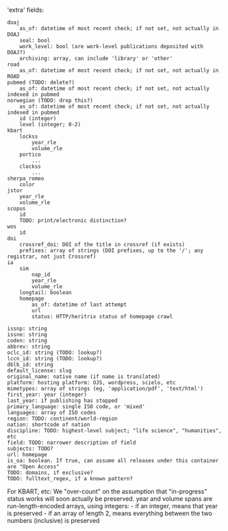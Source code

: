 
'extra' fields:

    doaj
        as_of: datetime of most recent check; if not set, not actually in DOAJ
        seal: bool
        work_level: bool (are work-level publications deposited with DOAJ?)
        archiving: array, can include 'library' or 'other'
    road
        as_of: datetime of most recent check; if not set, not actually in ROAD
    pubmed (TODO: delete?)
        as_of: datetime of most recent check; if not set, not actually indexed in pubmed
    norwegian (TODO: drop this?)
        as_of: datetime of most recent check; if not set, not actually indexed in pubmed
        id (integer)
        level (integer; 0-2)
    kbart
        lockss
            year_rle
            volume_rle
        portico
            ...
        clockss
            ...
    sherpa_romeo
        color
    jstor
        year_rle
        volume_rle
    scopus
        id
        TODO: print/electronic distinction?
    wos
        id
    doi
        crossref_doi: DOI of the title in crossref (if exists)
        prefixes: array of strings (DOI prefixes, up to the '/'; any registrar, not just Crossref)
    ia
        sim
            nap_id
            year_rle
            volume_rle
        longtail: boolean
        homepage
            as_of: datetime of last attempt
            url
            status: HTTP/heritrix status of homepage crawl

    issnp: string
    issne: string
    coden: string
    abbrev: string
    oclc_id: string (TODO: lookup?)
    lccn_id: string (TODO: lookup?)
    dblb_id: string
    default_license: slug
    original_name: native name (if name is translated)
    platform: hosting platform: OJS, wordpress, scielo, etc
    mimetypes: array of strings (eg, 'application/pdf', 'text/html')
    first_year: year (integer)
    last_year: if publishing has stopped
    primary_language: single ISO code, or 'mixed'
    languages: array of ISO codes
    region: TODO: continent/world-region
    nation: shortcode of nation
    discipline: TODO: highest-level subject; "life science", "humanities", etc
    field: TODO: narrower description of field
    subjects: TODO?
    url: homepage
    is_oa: boolean. If true, can assume all releases under this container are "Open Access"
    TODO: domains, if exclusive?
    TODO: fulltext_regex, if a known pattern?

For KBART, etc:
    We "over-count" on the assumption that "in-progress" status works will soon actually be preserved.
    year and volume spans are run-length-encoded arrays, using integers:
        - if an integer, means that year is preserved
        - if an array of length 2, means everything between the two numbers (inclusive) is preserved
